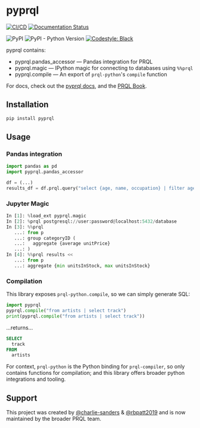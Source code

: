 # pyprql

[![CI/CD](https://github.com/prql/pyprql/actions/workflows/pull-request.yaml/badge.svg?branch=main)](https://github.com/prql/pyprql/actions/workflows/pull-request.yaml)
[![Documentation Status](https://readthedocs.org/projects/pyprql/badge/?version=latest)](https://pyprql.readthedocs.io/en/latest/?badge=latest)

![PyPI](https://img.shields.io/pypi/v/pyprql)
![PyPI - Python Version](https://img.shields.io/pypi/pyversions/pyprql)
[![Codestyle: Black](https://img.shields.io/badge/code%20style-black-000000.svg)](https://github.com/psf/black)

<!-- [![codecov](https://codecov.io/gh/prql/PyPrql/branch/main/graph/badge.svg?token=C6J2UI7FR5)](https://codecov.io/gh/prql/PyPrql) -->

pyprql contains:

- pyprql.pandas_accessor — Pandas integration for PRQL
- pyprql.magic — IPython magic for connecting to databases using `%%prql`
- pyprql.compile — An export of `prql-python`'s `compile` function

For docs, check out the [pyprql docs](https://pyprql.readthedocs.io/), and the
[PRQL Book][prql_docs].

## Installation

```sh
pip install pyprql
```

## Usage

### Pandas integration

```python
import pandas as pd
import pyprql.pandas_accessor

df = (...)
results_df = df.prql.query("select {age, name, occupation} | filter age > 21")
```

### Jupyter Magic

```python
In [1]: %load_ext pyprql.magic
In [2]: %prql postgresql://user:password@localhost:5432/database
In [3]: %%prql
   ...: from p
   ...: group categoryID (
   ...:   aggregate {average unitPrice}
   ...: )
In [4]: %%prql results <<
   ...: from p
   ...: aggregate {min unitsInStock, max unitsInStock}

```

### Compilation

This library exposes `prql-python.compile`, so we can simply generate SQL:

```python
import pyprql
pyprql.compile("from artists | select track")
print(pyprql.compile("from artists | select track"))
```

...returns...

```sql
SELECT
  track
FROM
  artists
```

For context, `prql-python` is the Python binding for `prql-compiler`, so only
contains functions for compilation; and this library offers broader python
integrations and tooling.

## Support

This project was created by
[@charlie-sanders](https://github.com/charlie-sanders/) &
[@rbpatt2019](https://github.com/rbpatt2019) and is now maintained by the
broader PRQL team.

[prql_docs]: https://prql-lang.org/book
